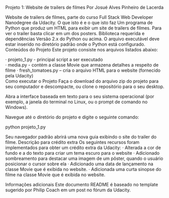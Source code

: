 Projeto 1: Website de trailers de filmes Por Josué Alves Pinheiro de
Lacerda

Website de trailers de filmes, parte do curso Full Stack Web Developer
Nanodegree da Udacity. O que isto é e o que isto faz Um programa de
Python que produz um HTML para exibir um site de trailers de filmes.
Para ver o trailer basta clicar em um dos posters. Biblioteca requerida
e dependências Versão 2.x do Python ou acima. O arquivo executável deve
estar inserido no diretório padrão onde o Python está configurado.
Conteúdos do Projeto Este projeto consiste nos arquivos listados abaixo:

· projeto\_1.py - principal script a ser executado\
· media.py - contém a classe Movie que armazena detalhes a respeito de
filme · fresh\_tomatoes.py – cria o arquivo HTML para o website
(fornecido pela Udacity)\
Como executar o Projeto Faça o download do arquivo zip do projeto para
seu computador e descompacte, ou clone o repositório para o seu desktop.

Abra a interface baseada em texto para o seu sistema operacional (por
exemplo, a janela do terminal no Linux, ou o prompt de comando no
Windows).

Navegue até o diretório do projeto e digite o seguinte comando:

python projeto\_1.py

Seu navegador padrão abrirá uma nova guia exibindo o site do trailer do
filme. Descrição para crédito extra Os seguintes recursos foram
implementados para obter um crédito extra da Udacity: · Alterada a cor
de fundo e a do texto para criar um tema escuro para o website ·
Adicionado sombreamento para destacar uma imagem de um pôster, quando o
usuário posicionar o cursor sobre ela · Adicionado uma data de
lançamento na classe Movie que é exibida no website. · Adicionada uma
curta sinopse do filme na classe Movie que é exibida no website.

Informações adicionais Este documento README é baseado no template
sugerido por Philip Coach em um post no fórum da Udacity.
